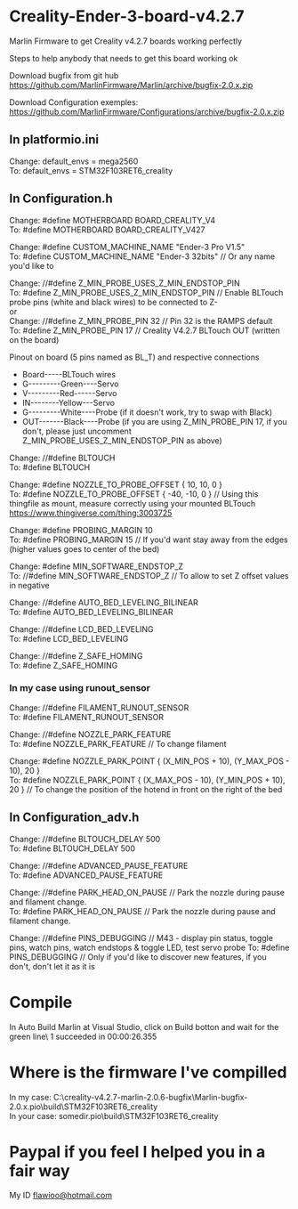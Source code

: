 # Creality-Ender-3-board-v4.2.7
Marlin Firmware to get Creality v4.2.7 boards working perfectly

Steps to help anybody that needs to get this board working ok

Download bugfix from git hub https://github.com/MarlinFirmware/Marlin/archive/bugfix-2.0.x.zip

Download Configuration exemples: https://github.com/MarlinFirmware/Configurations/archive/bugfix-2.0.x.zip

## In platformio.ini
Change:   default_envs = mega2560\
To:       default_envs = STM32F103RET6_creality

## In Configuration.h

Change:   #define MOTHERBOARD BOARD_CREALITY_V4\
To:       #define MOTHERBOARD BOARD_CREALITY_V427

Change:   #define CUSTOM_MACHINE_NAME "Ender-3 Pro V1.5"\
To:       #define CUSTOM_MACHINE_NAME "Ender-3 32bits" // Or any name you'd like to

Change:   //#define Z_MIN_PROBE_USES_Z_MIN_ENDSTOP_PIN\
To:       #define Z_MIN_PROBE_USES_Z_MIN_ENDSTOP_PIN // Enable BLTouch probe pins (white and black wires) to be connected to Z-\
or\
Change:   //#define Z_MIN_PROBE_PIN 32 // Pin 32 is the RAMPS default\
To:       #define Z_MIN_PROBE_PIN 17   // Creality V4.2.7 BLTouch OUT (written on the board)

Pinout on board (5 pins named as BL_T) and respective connections 
*   Board-----BLTouch wires
*   G---------Green----Servo
*   V---------Red------Servo
*   IN--------Yellow---Servo
*   G---------White----Probe (if it doesn't work, try to swap with Black)
*   OUT-------Black----Probe (if you are using Z_MIN_PROBE_PIN 17, if you don't, please just uncomment Z_MIN_PROBE_USES_Z_MIN_ENDSTOP_PIN as above)

Change:   //#define BLTOUCH\
To:       #define BLTOUCH

Change:   #define NOZZLE_TO_PROBE_OFFSET { 10, 10, 0 }\
To:       #define NOZZLE_TO_PROBE_OFFSET { -40, -10, 0 } // Using this thingfile as mount, measure correctly using your mounted BLTouch https://www.thingiverse.com/thing:3003725

Change:   #define PROBING_MARGIN 10\
To:       #define PROBING_MARGIN 15 // If you'd want stay away from the edges (higher values goes to center of the bed)

Change:   #define MIN_SOFTWARE_ENDSTOP_Z\
To:       //#define MIN_SOFTWARE_ENDSTOP_Z // To allow to set Z offset values in negative

Change:   //#define AUTO_BED_LEVELING_BILINEAR\
To:       #define AUTO_BED_LEVELING_BILINEAR

Change:   //#define LCD_BED_LEVELING\
To:       #define LCD_BED_LEVELING

Change: //#define Z_SAFE_HOMING\
To:     #define Z_SAFE_HOMING

### In my case using runout_sensor

Change:   //#define FILAMENT_RUNOUT_SENSOR\
To:       #define FILAMENT_RUNOUT_SENSOR

Change:   //#define NOZZLE_PARK_FEATURE\
To:       #define NOZZLE_PARK_FEATURE // To change filament

Change:   #define NOZZLE_PARK_POINT { (X_MIN_POS + 10), (Y_MAX_POS - 10), 20 }\
To:       #define NOZZLE_PARK_POINT { (X_MAX_POS - 10), (Y_MIN_POS + 10), 20 } // To change the position of the hotend in front on the right of the bed

## In Configuration_adv.h

Change:   //#define BLTOUCH_DELAY 500\
To:       #define BLTOUCH_DELAY 500

Change:   //#define ADVANCED_PAUSE_FEATURE\
To:       #define ADVANCED_PAUSE_FEATURE

Change:   //#define PARK_HEAD_ON_PAUSE  // Park the nozzle during pause and filament change.\
To:       #define PARK_HEAD_ON_PAUSE    // Park the nozzle during pause and filament change.

Change:   //#define PINS_DEBUGGING // M43 - display pin status, toggle pins, watch pins, watch endstops & toggle LED, test servo probe
To:       #define PINS_DEBUGGING   // Only if you'd like to discover new features, if you don't, don't let it as it is

# Compile

In Auto Build Marlin at Visual Studio, click on Build botton and wait for the green line\\
1 succeeded in 00:00:26.355

# Where is the firmware I've compilled
In my case: C:\creality-v4.2.7-marlin-2.0.6-bugfix\Marlin-bugfix-2.0.x\.pio\build\STM32F103RET6_creality\
In your case: somedir\.pio\build\STM32F103RET6_creality

# Paypal if you feel I helped you in a fair way
My ID flawioo@hotmail.com
